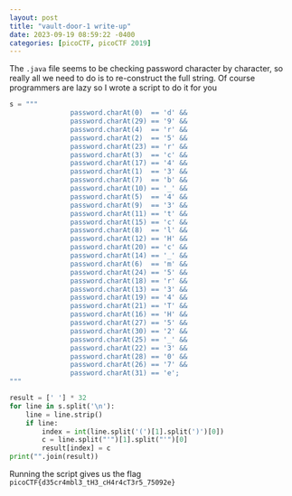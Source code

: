 ```yaml
---
layout: post
title: "vault-door-1 write-up"
date: 2023-09-19 08:59:22 -0400
categories: [picoCTF, picoCTF 2019]
---
```


The `.java` file seems to be checking password character by character, so really
all we need to do is to re-construct the full string. Of course programmers are lazy so I wrote a script to do it for you

```python
s = """
               password.charAt(0)  == 'd' &&
               password.charAt(29) == '9' &&
               password.charAt(4)  == 'r' &&
               password.charAt(2)  == '5' &&
               password.charAt(23) == 'r' &&
               password.charAt(3)  == 'c' &&
               password.charAt(17) == '4' &&
               password.charAt(1)  == '3' &&
               password.charAt(7)  == 'b' &&
               password.charAt(10) == '_' &&
               password.charAt(5)  == '4' &&
               password.charAt(9)  == '3' &&
               password.charAt(11) == 't' &&
               password.charAt(15) == 'c' &&
               password.charAt(8)  == 'l' &&
               password.charAt(12) == 'H' &&
               password.charAt(20) == 'c' &&
               password.charAt(14) == '_' &&
               password.charAt(6)  == 'm' &&
               password.charAt(24) == '5' &&
               password.charAt(18) == 'r' &&
               password.charAt(13) == '3' &&
               password.charAt(19) == '4' &&
               password.charAt(21) == 'T' &&
               password.charAt(16) == 'H' &&
               password.charAt(27) == '5' &&
               password.charAt(30) == '2' &&
               password.charAt(25) == '_' &&
               password.charAt(22) == '3' &&
               password.charAt(28) == '0' &&
               password.charAt(26) == '7' &&
               password.charAt(31) == 'e';
"""

result = [' '] * 32
for line in s.split('\n'):
    line = line.strip()
    if line:
        index = int(line.split('(')[1].split(')')[0])
        c = line.split("'")[1].split("'")[0]
        result[index] = c
print("".join(result))
```

Running the script gives us the flag `picoCTF{d35cr4mbl3_tH3_cH4r4cT3r5_75092e}`
